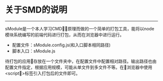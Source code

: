 # 关于SMD的说明
*****************
sModule是一个本人学习CMD原理而做的一个简单的打包工具，能将以node模块系统编写的前端代码进行打包，从而在浏览器中进行运行。
* 配置文件：sModule.config.js(和入口脚本相同路径)
* 脚本入口：sModule.js

待打包的应用存放在一个文件夹中，在配置文件中配置相对路径。输出路径也由配置文件指定，根据应用规模，可能从单文件到多文件不等。在浏览器中使用&lt;script&gt;标签引入打包后的文件即可。